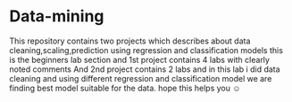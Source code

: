 # Data-mining
This repository contains two projects which describes about data cleaning,scaling,prediction using regression and classification models
this is the beginners lab section and 1st project contains 4 labs with clearly noted comments
And 2nd project contains 2 labs and in this lab i did data cleaning and  using different regression and classification model we are finding best model suitable for the data.
hope this helps you ☺️ 
